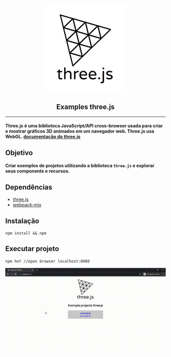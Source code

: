 <p align="center">
    <img src="dist/three.png">
</p>
<h2 align="center">Examples three.js</h2>
<hr>

#### Three.js é uma biblioteca JavaScript/API cross-browser usada para criar e mostrar gráficos 3D animados em um navegador web. Three.js usa WebGL. [documentação do three.js](https://github.com/mrdoob/three.js)


## Objetivo
#### Criar exemplos de projetos utilizando a biblioteca `three.js` e explorar seus components e recursos.


## Dependências
- [three.js](https://www.npmjs.com/package/three)
- [webpack-mix](https://www.npmjs.com/package/webpack-mix)


## Instalação
```JS
npm install && npm
```

## Executar projeto
```jS
npm hot //open browser localhost:8080
```
![demo](demo.gif)
